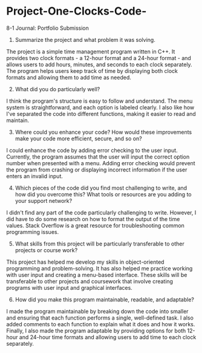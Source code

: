 # Project-One-Clocks-Code-
8-1 Journal: Portfolio Submission

1. Summarize the project and what problem it was solving.

The project is a simple time management program written in C++. It provides two clock formats - a 12-hour format and a 24-hour format - and allows users to add hours, minutes, and seconds to each clock separately. The program helps users keep track of time by displaying both clock formats and allowing them to add time as needed.

2. What did you do particularly well?

I think the program's structure is easy to follow and understand. The menu system is straightforward, and each option is labeled clearly. I also like how I've separated the code into different functions, making it easier to read and maintain.

3. Where could you enhance your code? How would these improvements make your code more efficient, secure, and so on?

I could enhance the code by adding error checking to the user input. Currently, the program assumes that the user will input the correct option number when presented with a menu. Adding error checking would prevent the program from crashing or displaying incorrect information if the user enters an invalid input.

4. Which pieces of the code did you find most challenging to write, and how did you overcome this? What tools or resources are you adding to your support network?

I didn't find any part of the code particularly challenging to write. However, I did have to do some research on how to format the output of the time values. Stack Overflow is a great resource for troubleshooting common programming issues.

5. What skills from this project will be particularly transferable to other projects or course work?

This project has helped me develop my skills in object-oriented programming and problem-solving. It has also helped me practice working with user input and creating a menu-based interface. These skills will be transferable to other projects and coursework that involve creating programs with user input and graphical interfaces.

6. How did you make this program maintainable, readable, and adaptable?

I made the program maintainable by breaking down the code into smaller and ensuring that each function performs a single, well-defined task. I also added comments to each function to explain what it does and how it works. Finally, I also made the program adaptable by providing options for both 12-hour and 24-hour time formats and allowing users to add time to each clock separately.

